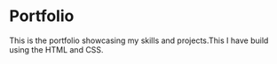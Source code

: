# Portfolio
This is the portfolio showcasing my skills and projects.This I have build using the HTML and CSS.
